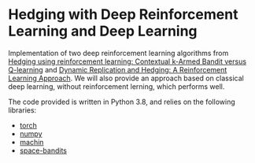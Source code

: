 # Hedging with Deep Reinforcement Learning and Deep Learning
Implementation of two deep reinforcement learning algorithms from [Hedging using reinforcement learning: Contextual k-Armed Bandit versus Q-learning](https://arxiv.org/abs/2007.01623) and [Dynamic Replication and Hedging: A Reinforcement Learning Approach](https://www.semanticscholar.org/paper/Dynamic-Replication-and-Hedging%3A-A-Reinforcement-Kolm-Ritter/4422b5a01f95aacafc443c2612df55cd494fad14).
We will also provide an approach based on classical deep learning, without reinforcement lerning, which performs well.


The code provided is written in Python 3.8, and relies on the following libraries:
* [torch](https://pytorch.org/)
* [numpy](http://www.numpy.org/)
* [machin](https://github.com/iffiX/machin)
* [space-bandits](https://github.com/fellowship/space-bandits)
